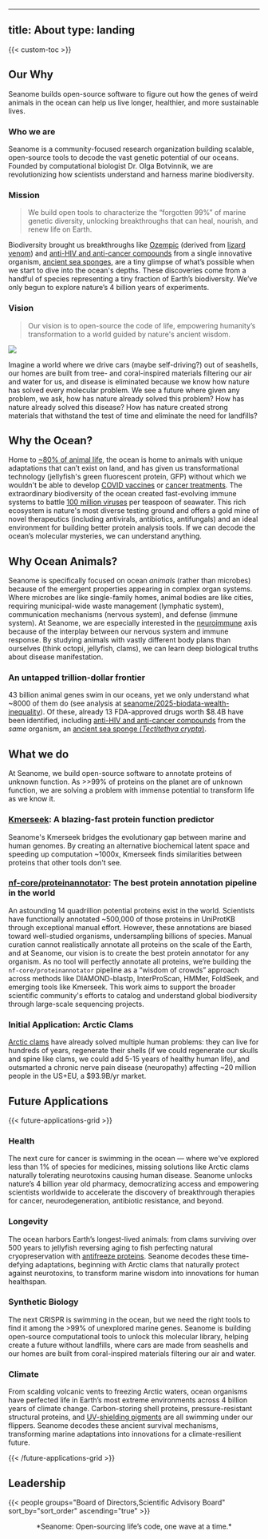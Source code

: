 
---
title: About
type: landing
---

{{< custom-toc >}}


## Our Why

Seanome builds open-source software to figure out how the genes of weird animals in the ocean can help us live longer, healthier, and more sustainable lives. 

### Who we are 

Seanome is a community-focused research organization building scalable, open-source tools to decode the vast genetic potential of our oceans. Founded by computational biologist Dr. Olga Botvinnik, we are revolutionizing how scientists understand and harness marine biodiversity.

### Mission

> We build open tools to characterize the “forgotten 99%” of marine genetic diversity, unlocking breakthroughs that can heal, nourish, and renew life on Earth.


Biodiversity brought us breakthroughs like [Ozempic](https://en.wikipedia.org/wiki/Semaglutide) (derived from [lizard venom](https://medicine.uq.edu.au/article/2024/04/rise-ozempic-how-surprise-discoveries-and-lizard-venom-led-new-class-weight-loss-drugs)) and [anti-HIV and anti-cancer compounds](https://ocean.si.edu/ocean-life/invertebrates/sea-sponge-hiv-medicine) from a single innovative organism, [ancient sea sponges](https://en.wikipedia.org/wiki/Tectitethya_crypta), are a tiny glimpse of what’s possible when we start to dive into the ocean's depths. These discoveries come from a handful of species representing a tiny fraction of Earth’s biodiversity. We’ve only begun to explore nature’s 4 billion years of experiments.

### Vision

> Our vision is to open-source the code of life, empowering humanity’s transformation to a world guided by nature's ancient wisdom.


![](/media/midjourney/future-city.png)

Imagine a world where we drive cars (maybe self-driving?) out of seashells, our homes are built from tree- and coral-inspired materials filtering our air and water for us, and disease is eliminated because we know how nature has solved every molecular problem. We see a future where given any problem, we ask, how has nature already solved this problem? How has nature already solved this disease? How has nature created strong materials that withstand the test of time and eliminate the need for landfills?


## Why the Ocean?

Home to [~80% of animal life](https://www.pnas.org/doi/full/10.1073/pnas.1711842115), the ocean is home to animals with unique adaptations that can’t exist on land, and has given us transformational technology (jellyfish's green fluorescent protein, GFP) without which we wouldn't be able to develop [COVID vaccines](https://www.nature.com/articles/s41586-020-2639-4) or [cancer treatments](https://pmc.ncbi.nlm.nih.gov/articles/PMC4383682/). The extraordinary biodiversity of the ocean created fast-evolving immune systems to battle [100 million viruses](https://www.annualreviews.org/content/journals/10.1146/annurev-marine-120709-142805) per teaspoon of seawater. This rich ecosystem is nature's most diverse testing ground and offers a gold mine of novel therapeutics (including antivirals, antibiotics, antifungals) and an ideal environment for building better protein analysis tools. If we can decode the ocean’s molecular mysteries, we can understand anything.


## Why Ocean Animals?

Seanome is specifically focused on ocean *animals* (rather than microbes) because of the emergent properties appearing in complex organ systems. Where microbes are like single-family homes, animal bodies are like cities, requiring municipal-wide waste management (lymphatic system), communication mechanisms (nervous system), and defense (immune system). At Seanome, we are especially interested in the [neuroimmune](https://en.wikipedia.org/wiki/Neuroimmune_system) axis because of the interplay between our nervous system and immune response. By studying animals with vastly different body plans than ourselves (think octopi, jellyfish, clams), we can learn deep biological truths about disease manifestation.

### An untapped trillion-dollar frontier

43 billion animal genes swim in our oceans, yet we only understand what ~8000 of them do (see analysis at [seanome/2025-biodata-wealth-inequality](https://github.com/seanome/2025-biodata-wealth-inequality)). Of these, already 13 FDA-approved drugs worth $8.4B have been identified, including [anti-HIV and anti-cancer compounds](https://ocean.si.edu/ocean-life/invertebrates/sea-sponge-hiv-medicine) from the *same* organism, an [ancient sea sponge (*Tectitethya crypta*)](https://en.wikipedia.org/wiki/Tectitethya_crypta).

## What we do

At Seanome, we build open-source software to annotate proteins of unknown function. As >>99% of proteins on the planet are of unknown function, we are solving a problem with immense potential to transform life as we know it.

### [Kmerseek](https://github.com/seanome/kmerseek/): A blazing-fast protein function predictor

Seanome's Kmerseek bridges the evolutionary gap between marine and human genomes. By creating an alternative biochemical latent space and speeding up computation ~1000x, Kmerseek finds similarities between proteins that other tools don't see.

### [nf-core/proteinannotator](https://github.com/nf-core/proteinannotator): The best protein annotation pipeline in the world

An astounding 14 quadrillion potential proteins exist in the world. Scientists have functionally annotated ~500,000 of those proteins in UniProtKB through exceptional manual effort. However, these annotations are biased toward well-studied organisms, undersampling billions of species. Manual curation cannot realistically annotate all proteins on the scale of the Earth, and at Seanome, our vision is to create the best protein annotator for any organism. As no tool will perfectly annotate all proteins, we’re building the `nf-core/proteinannotator` pipeline as a “wisdom of crowds” approach across methods like DIAMOND-blastp, InterProScan, HMMer, FoldSeek, and emerging tools like Kmerseek. This work aims to support the broader scientific community's efforts to catalog and understand global biodiversity through large-scale sequencing projects.

### Initial Application: Arctic Clams

[Arctic clams](https://blog.seanome.org/p/curing-diseases-with-arctic-clams) have already solved multiple human problems: they can live for hundreds of years, regenerate their shells (if we could regenerate our skulls and spine like clams, we could add 5-15 years of healthy human life), and outsmarted a chronic nerve pain disease (neuropathy) affecting ~20 million people in the US+EU, a $93.9B/yr market.

## Future Applications


{{< future-applications-grid >}}

<div class="future-applications-card">
  <!-- <img src="/media/applications/health.jpg" alt="Health"> -->
  <h3>Health</h3>
  <p>The next cure for cancer is swimming in the ocean — where we've explored less than 1% of species for medicines, missing solutions like Arctic clams naturally tolerating neurotoxins causing human disease. Seanome unlocks nature’s 4 billion year old pharmacy, democratizing access and empowering scientists worldwide to accelerate the discovery of breakthrough therapies for cancer, neurodegeneration, antibiotic resistance, and beyond.</p>
</div>

<div class="future-applications-card">
  <!-- <img src="/media/applications/longevity.jpg" alt="Longevity"> -->
  <h3>Longevity</h3>
  <p>The ocean harbors Earth’s longest-lived animals: from clams surviving over 500 years to jellyfish reversing aging to fish perfecting natural cryopreservation with <a href="https://en.wikipedia.org/wiki/Antifreeze_protein">antifreeze proteins</a>. Seanome decodes these time-defying adaptations, beginning with Arctic clams that naturally protect against neurotoxins, to transform marine wisdom into innovations for human healthspan.
</p>
</div>

<div class="future-applications-card">
  <!-- <img src="/media/applications/synthetic-bio.jpg" alt="Synthetic Biology"> -->
  <h3>Synthetic Biology</h3>
  <p>The next CRISPR is swimming in the ocean, but we need the right tools to find it among the >99% of unexplored marine genes. Seanome is building open-source computational tools to unlock this molecular library, helping create a future without landfills, where cars are made from seashells and our homes are built from coral-inspired materials filtering our air and water.</p>
</div>

<div class="future-applications-card">
  <!-- <img src="/media/applications/climate.jpg" alt="Climate"> -->
  <h3>Climate</h3>
  <p>From scalding volcanic vents to freezing Arctic waters, ocean organisms have perfected life in Earth’s most extreme environments across 4 billion years of climate change. Carbon-storing shell proteins, pressure-resistant structural proteins, and <a href="https://beautymatter.com/articles/arcaea-acquires-biotech-start-up-gadusol-laboratories">UV-shielding pigments</a> are all swimming under our flippers. Seanome decodes these ancient survival mechanisms, transforming marine adaptations into innovations for a climate-resilient future.</p>
</div>

{{< /future-applications-grid >}}



## Leadership

{{< people groups="Board of Directors,Scientific Advisory Board" sort_by="sort_order" ascending="true" >}}

<center>
*Seanome: Open-sourcing life’s code, one wave at a time.*
</center>


